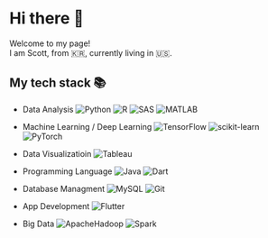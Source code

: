 # Hi there 👋

Welcome to my page!\
I am Scott, from 🇰🇷, currently living in 🇺🇸.

<h2> My tech stack 📚 </h2>

- Data Analysis
![Python](https://img.shields.io/badge/-Python-3776AB?style=plastic&logo=Python&logoColor=white)
![R](https://img.shields.io/badge/-R-276DC3?style=plastic&logo=R&logoColor=white)
![SAS](https://img.shields.io/badge/-SAS-007396?style=plastic&logo=SAS&logoColor=white)
![MATLAB](https://img.shields.io/badge/-MATLAB-007396?style=plastic&logo=MATLAB&logoColor=white)

- Machine Learning / Deep Learning
![TensorFlow](https://img.shields.io/badge/-TensorFlow-FF6F00?style=plastic&logo=TensorFlow&logoColor=white)
![scikit-learn](https://img.shields.io/badge/-scikitlearn-F7931E?style=plastic&logo=logo=scikit-learn&logoColor=white)
![PyTorch](https://img.shields.io/badge/-PyTorch-EE4C2C?style=plastic&logo=PyTorch&logoColor=white)

- Data Visualizatioin
![Tableau](https://img.shields.io/badge/-Tableau-E97627?style=plastic&logo=Tableau&logoColor=white)

- Programming Language
![Java](https://img.shields.io/badge/-Java-007396?style=plastic&logo=Java&logoColor=white)
![Dart](https://img.shields.io/badge/-Dart-0175C2?style=plastic&logo=Dart&logoColor=ffffff)

- Database Managment
![MySQL](https://img.shields.io/badge/-MySQL-4479A1?style=plastic&logo=MySQL&logoColor=white)
![Git](https://img.shields.io/badge/-Git-F05032?style=plastic&logo=git&logoColor=ffffff)

- App Development
![Flutter](https://img.shields.io/badge/-Flutter-02569B?style=plastic&logo=Flutter&logoColor=ffffff)

- Big Data
![ApacheHadoop
](https://img.shields.io/badge/-ApacheHadoop-66CCFF?style=plastic&logo=ApacheHadoop&logoColor=ffffff)
![Spark](https://img.shields.io/badge/-Spark-02569B?style=plastic&logo=Spark&logoColor=ffffff)

<!--
**ssh1419/ssh1419** is a ✨ _special_ ✨ repository because its `README.md` (this file) appears on your GitHub profile.

Here are some ideas to get you started:

- 🔭 I’m currently working on ...
- 🌱 I’m currently learning ...
- 👯 I’m looking to collaborate on ...
- 🤔 I’m looking for help with ...
- 💬 Ask me about ...
- 📫 How to reach me: ...
- 😄 Pronouns: ...
- ⚡ Fun fact: ...
-->

